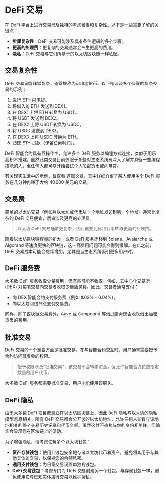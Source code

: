 # DeFi 交易

在 DeFi 平台上进行交易涉及独特的考虑因素和复杂性。以下是一些需要了解的关键点：

- **步骤复杂性**：DeFi 交易可能涉及具有条件逻辑的多个步骤。
- **更高的处理费**：更复杂的交易通常会产生更高的费用。
- **隐私**：DeFi 交易与它们所基于的以太坊区块链一样私密。

## 交易复杂性

DeFi 交易可能非常复杂，通常被称为可编程货币。以下是涉及多个步骤的复杂交易的示例：

1. 进行 ETH 闪电贷。
2. 将借入的 ETH 发送到 DEX1。
3. 在 DEX1 上将 ETH 转换为 USDT。
4. 将 USDT 发送到 DEX2。
5. 在 DEX2 上将 USDT 转换为 USDC。
6. 将 USDC 发送到 DEX3。
7. 在 DEX3 上将 USDC 转换为 ETH。
8. 归还 ETH 贷款（保留任何利润）。

DeFi 智能合约具有互操作性，允许多个 DeFi 服务以编程方式连接，类似于用乐高积木搭建。虽然此类交易目前仅限于那些对生态系统有深入了解并具备一些编程技能的人，但任何人都可以开始尝试个人加密货币或闪电贷。

有关现实生活中的示例，请查看 [这篇文章](https://www.coindesk.com/first-mover-how-a-defi-trader-made-an-89-profit-in-minutes-slinging-stablecoins)，其中详细介绍了某人使用多个 DeFi 服务在几分钟内赚了大约 40,000 美元的交易。

## 交易费

简单的以太坊交易（例如将以太坊或代币从一个地址发送到另一个地址）通常比复杂的 DeFi 交易便宜，后者涉及更高的处理费。

> 以太坊 DeFi 交易通常更复杂，因此需要比标准代币转移更高的处理费。

随着以太坊区块链容量的扩大，或者 DeFi 服务迁移到 Solana、Avalanche 或 Algorand 等速度更快的区块链，这一高费用问题可能会得到缓解。在此之前，DeFi 交易成本可能会继续增加，尤其是当生态系统吸引更多用户时。

## DeFi 服务费

大多数 DeFi 服务收取少量费用，但有些可能不收取。例如，去中心化交易所 (DEX) 对每笔交易向交易者收取少量服务费。因此，交易者通常支付：

- 向 DEX 智能合约支付服务费（例如 0.02% - 0.04%）。
- 向以太坊网络节点支付交易费。

同样，除了区块链交易费外，Aave 或 Compound 等借贷服务还会收取借出加密货币的费用。

## 批准交易

DeFi 交易的一个重要方面是批准交易。在与智能合约交互时，用户通常需要授予合约访问其资金的权限。

> 授予权限涉及“批准交易”，该交易不会转移资金，但允许智能合约花费指定数量的用户代币。

大多数 DeFi 服务都需要批准交易，用户才能使用该服务。

## DeFi 隐私

由于大多数 DeFi 项目都建立在以太坊区块链上，因此 DeFi 隐私与以太坊的隐私模型息息相关。所有 DeFi 交易都会公开您的以太坊地址，允许任何人查看与该地址相关的整个交易历史记录和代币余额。虽然这并不直接与您的身份相关联，但确实会显示您在区块链上的活动。

为了增强隐私，请考虑使用多个以太坊钱包：

- **资产存储钱包**：使用此钱包安全地存储以太坊代币和资产。避免将其用于与其他实体的交易，以保持您的余额私密。
- **通用支付钱包**：为日常交易设置单独的钱包。
- **DeFi 交易钱包**：考虑专门为 DeFi 交易创建另一个钱包。与存储钱包一样，避免使用它与已知实体进行交易以维护隐私。